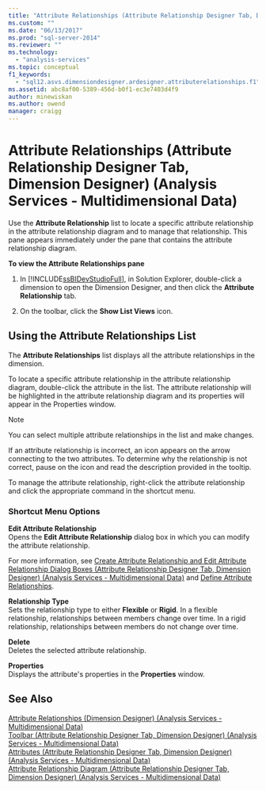 ```yaml
---
title: "Attribute Relationships (Attribute Relationship Designer Tab, Dimension Designer) (Analysis Services - Multidimensional Data) | Microsoft Docs"
ms.custom: ""
ms.date: "06/13/2017"
ms.prod: "sql-server-2014"
ms.reviewer: ""
ms.technology: 
  - "analysis-services"
ms.topic: conceptual
f1_keywords: 
  - "sql12.asvs.dimensiondesigner.ardesigner.attributerelationships.f1"
ms.assetid: abc8af00-5389-456d-b0f1-ec3e7403d4f9
author: minewiskan
ms.author: owend
manager: craigg
---
```

# Attribute Relationships (Attribute Relationship Designer Tab, Dimension Designer) (Analysis Services - Multidimensional Data)
  Use the **Attribute Relationship** list to locate a specific attribute relationship in the attribute relationship diagram and to manage that relationship. This pane appears immediately under the pane that contains the attribute relationship diagram.  
  
 **To view the Attribute Relationships pane**  
  
1.  In [!INCLUDE[ssBIDevStudioFull](../includes/ssbidevstudiofull-md.md)], in Solution Explorer, double-click a dimension to open the Dimension Designer, and then click the **Attribute Relationship** tab.  
  
2.  On the toolbar, click the **Show List Views** icon.  
  
## Using the Attribute Relationships List  
 The **Attribute Relationships** list displays all the attribute relationships in the dimension.  
  
 To locate a specific attribute relationship in the attribute relationship diagram, double-click the attribute in the list. The attribute relationship will be highlighted in the attribute relationship diagram and its properties will appear in the Properties window.  
  
> [!NOTE]  
>  You can select multiple attribute relationships in the list and make changes.  
  
 If an attribute relationship is incorrect, an icon appears on the arrow connecting to the two attributes. To determine why the relationship is not correct, pause on the icon and read the description provided in the tooltip.  
  
 To manage the attribute relationship, right-click the attribute relationship and click the appropriate command in the shortcut menu.  
  
### Shortcut Menu Options  
 **Edit Attribute Relationship**  
 Opens the **Edit Attribute Relationship** dialog box in which you can modify the attribute relationship.  
  
 For more information, see [Create Attribute Relationship and Edit Attribute Relationship Dialog Boxes &#40;Attribute Relationship Designer Tab, Dimension Designer&#41; &#40;Analysis Services - Multidimensional Data&#41;](create-edit-attribute-relationships-dialog-boxes-analysis-services-multidimensional-data.md) and [Define Attribute Relationships](multidimensional-models/attribute-relationships-define.md).  
  
 **Relationship Type**  
 Sets the relationship type to either **Flexible** or **Rigid**. In a flexible relationship, relationships between members change over time. In a rigid relationship, relationships between members do not change over time.  
  
 **Delete**  
 Deletes the selected attribute relationship.  
  
 **Properties**  
 Displays the attribute's properties in the **Properties** window.  
  
## See Also  
 [Attribute Relationships &#40;Dimension Designer&#41; &#40;Analysis Services - Multidimensional Data&#41;](attribute-relationships-dimension-designer-analysis-services-multidimensional-data.md)   
 [Toolbar &#40;Attribute Relationship Designer Tab, Dimension Designer&#41; &#40;Analysis Services - Multidimensional Data&#41;](toolbar-attribute-relationship-dimension-designer-analysis-services-multidimensional-data.md)   
 [Attributes &#40;Attribute Relationship Designer Tab, Dimension Designer&#41; &#40;Analysis Services - Multidimensional Data&#41;](attributes-designer-tab-dimension-designer-analysis-services-multidimensional-data.md)   
 [Attribute Relationship Diagram &#40;Attribute Relationship Designer Tab, Dimension Designer&#41; &#40;Analysis Services - Multidimensional Data&#41;](attribute-relationship-diagram-analysis-services-multidimensional-data.md)  
  
  
